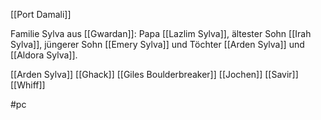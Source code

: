 

[[Port Damali]]

Familie Sylva aus [[Gwardan]]:
Papa [[Lazlim Sylva]], ältester Sohn [[Irah Sylva]], jüngerer Sohn [[Emery Sylva]] und Töchter [[Arden Sylva]] und [[Aldora Sylva]].

[[Arden Sylva]] [[Ghack]] [[Giles Boulderbreaker]] [[Jochen]] [[Savir]] [[Whiff]]

#pc
